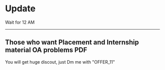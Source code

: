 # Update
Wait for 12 AM 


-----------------------------
Those who want
Placement and Internship material
OA problems PDF
----------------------------
You will get huge discout, just Dm me with "OFFER_11"
